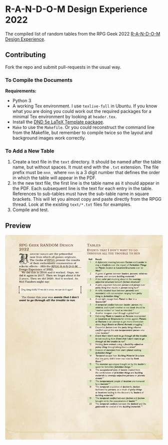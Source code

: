 # R-A-N-D-O-M Design Experience 2022

The compiled list of random tables from the RPG Geek 2022 [R-A-N-D-O-M Design
Experience](https://rpggeek.com/thread/2942480/2022-r-n-d-o-m-design-experience).

## Contributing

Fork the repo and submit pull-requests in the usual way.

### To Compile the Documents

**Requirements:**

* Python 3
* A working Tex environment. I use `texlive-full` in Ubuntu. If you know
what you are doing you could work out the required packages for a minimal Tex
environment by looking at `header.tex`.
* Install the [DND 5e LaTeX Template
package](https://github.com/rpgtex/DND-5e-LaTeX-Template).
* `Make` to use the `Makefile`. Or you could reconstruct the
command line from the Makefile, but remember to compile twice so the layout
and background images work correctly.

### To Add a New Table

1. Create a text file in the `text` directory. It should be named after the
   table name, but without spaces. It must end with the `.txt` extension.
   The file prefix must be `nnn_` where `nnn` is a 3 digit number that defines
   the order in which the table will appear in the PDF.
2. In the new text file, the first line is the table name as it should appear in
   the PDF. Each subsequent line is the text for each entry in the table.
   References to sub-tables must have the sub-table name in square brackets.
   This will let you almost copy and paste directly from the RPGG thread.
   Look at the existing `text/*.txt` files for examples.
3. Compile and test.

## Preview

![Preview image of the first page from the PDF](./preview.jpg)

